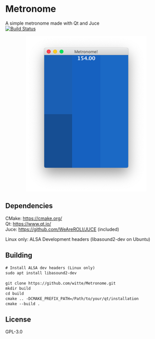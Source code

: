 # Metronome
A simple metronome made with Qt and Juce<br>
[![Build Status](https://travis-ci.com/witte/Metronome.svg?branch=master)](https://travis-ci.com/witte/Metronome)

<div align="center"><img src="screenshot.png"/></div>

## Dependencies
CMake: https://cmake.org/<br>
Qt:    https://www.qt.io/<br>
Juce:  https://github.com/WeAreROLI/JUCE (included)<br>

Linux only: ALSA Development headers (libasound2-dev on Ubuntu)


## Building

```
# Install ALSA dev headers (Linux only)
sudo apt install libasound2-dev

git clone https://github.com/witte/Metronome.git
mkdir build
cd build
cmake .. -DCMAKE_PREFIX_PATH=/Path/to/your/qt/installation
cmake --build .
```


## License
GPL-3.0

